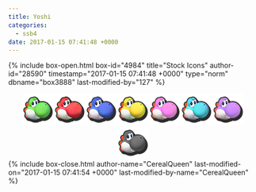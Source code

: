 ```yaml
---
title: Yoshi
categories:
  - ssb4
date: 2017-01-15 07:41:48 +0000
---
```

{% include box-open.html box-id="4984" title="Stock Icons" author-id="28590" timestamp="2017-01-15 07:41:48 +0000" type="norm" dbname="box3888" last-modified-by="127" %}
<center><img src="Stock_1.png" /><img src="Stock_2.png" /><img src="Stock_3.png" /><img src="Stock_4.png" /><img src="Stock_5.png" /><img src="Stock_6.png" /><img src="Stock_7.png" /><img src="Stock_8.png" /></center>
{% include box-close.html author-name="CerealQueen" last-modified-on="2017-01-15 07:41:54 +0000" last-modified-by-name="CerealQueen" %}
